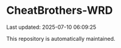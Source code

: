 # CheatBrothers-WRD

Last updated: 2025-07-10 06:09:25

This repository is automatically maintained.
